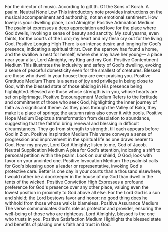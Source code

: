 <sentimentAnalysis>
    <psalm number="84">
        <verse number="0">
            <text>For the director of music. According to gittith. Of the Sons of Korah. A psalm.</text>
            <polarity>Neutral</polarity>
            <emotion>None</emotion>
            <intensity>Low</intensity>
            <context>This introductory note provides instructions on the musical accompaniment and authorship, not an emotional sentiment.</context>
        </verse>
        <verse number="1">
            <text>How lovely is your dwelling place, Lord Almighty!</text>
            <polarity>Positive</polarity>
            <emotion>Admiration</emotion>
            <intensity>Medium</intensity>
            <context>The psalmist expresses a deep appreciation and love for the place where God dwells, invoking a sense of beauty and sanctity.</context>
        </verse>
        <verse number="2">
            <text>My soul yearns, even faints, for the courts of the Lord; my heart and my flesh cry out for the living God.</text>
            <polarity>Positive</polarity>
            <emotion>Longing</emotion>
            <intensity>High</intensity>
            <context>There is an intense desire and longing for God's presence, indicating a spiritual thirst.</context>
        </verse>
        <verse number="3">
            <text>Even the sparrow has found a home, and the swallow a nest for herself, where she may have her young— a place near your altar, Lord Almighty, my King and my God.</text>
            <polarity>Positive</polarity>
            <emotion>Contentment</emotion>
            <intensity>Medium</intensity>
            <context>This illustrates the inclusivity and safety of God's dwelling, evoking a sense of peaceful domesticity even for the smallest of creatures.</context>
        </verse>
        <verse number="4">
            <text>Blessed are those who dwell in your house; they are ever praising you.</text>
            <polarity>Positive</polarity>
            <emotion>Gratitude</emotion>
            <intensity>Medium</intensity>
            <context>There is a sense of joy and privilege in being close to God, with the blessed state of those abiding in His presence being highlighted.</context>
        </verse>
        <verse number="5">
            <text>Blessed are those whose strength is in you, whose hearts are set on pilgrimage.</text>
            <polarity>Positive</polarity>
            <emotion>Encouragement</emotion>
            <intensity>Medium</intensity>
            <context>Refers to the fortitude and commitment of those who seek God, highlighting the inner journey of faith as a significant theme.</context>
        </verse>
        <verse number="6">
            <text>As they pass through the Valley of Baka, they make it a place of springs; the autumn rains also cover it with pools.</text>
            <polarity>Positive</polarity>
            <emotion>Hope</emotion>
            <intensity>Medium</intensity>
            <context>Depicts a transformation from desolation to abundance, suggesting that the faithful bring renewal and blessing in difficult circumstances.</context>
        </verse>
        <verse number="7">
            <text>They go from strength to strength, till each appears before God in Zion.</text>
            <polarity>Positive</polarity>
            <emotion>Inspiration</emotion>
            <intensity>Medium</intensity>
            <context>This verse conveys a sense of progression and improvement in the spiritual life as one draws nearer to God.</context>
        </verse>
        <verse number="8">
            <text>Hear my prayer, Lord God Almighty; listen to me, God of Jacob.</text>
            <polarity>Neutral</polarity>
            <emotion>Supplication</emotion>
            <intensity>Medium</intensity>
            <context>A plea for God's attention, indicating a shift to personal petition within the psalm.</context>
        </verse>
        <verse number="9">
            <text>Look on our shield, O God; look with favor on your anointed one.</text>
            <polarity>Positive</polarity>
            <emotion>Invocation</emotion>
            <intensity>Medium</intensity>
            <context>The psalmist calls for God's blessing upon a leader or representative, invoking God's protective care.</context>
        </verse>
        <verse number="10">
            <text>Better is one day in your courts than a thousand elsewhere; I would rather be a doorkeeper in the house of my God than dwell in the tents of the wicked.</text>
            <polarity>Positive</polarity>
            <emotion>Conviction</emotion>
            <intensity>High</intensity>
            <context>Expresses a profound preference for God's presence over any other place, valuing even the lowest position in proximity to God above all else.</context>
        </verse>
        <verse number="11">
            <text>For the Lord God is a sun and shield; the Lord bestows favor and honor; no good thing does he withhold from those whose walk is blameless.</text>
            <polarity>Positive</polarity>
            <emotion>Assurance</emotion>
            <intensity>Medium</intensity>
            <context>The verse communicates God's role as protector and provider, ensuring the well-being of those who are righteous.</context>
        </verse>
        <verse number="12">
            <text>Lord Almighty, blessed is the one who trusts in you.</text>
            <polarity>Positive</polarity>
            <emotion>Satisfaction</emotion>
            <intensity>Medium</intensity>
            <context>Highlights the blessed state and benefits of placing one's faith and trust in God.</context>
        </verse>
    </psalm>
</sentimentAnalysis>